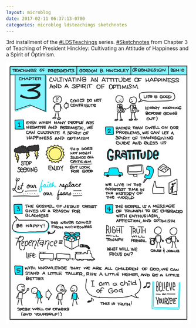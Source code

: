 ```yaml
---
layout: microblog
date: 2017-02-11 06:37:13-0700
categories: microblog ldsteachings sketchnotes
---
```

3rd installment of the [#LDSTeachings](/categories/ldsteachings) series. [#Sketchnotes](/categories/sketchnotes) from Chapter 3 of Teaching of President Hinckley: Cultivating an Attitude of Happiness and a Spirit of Optimism.

![President Hinckley Chapter 3 Sketchnote](/images/microblog/201702110637.jpg)
